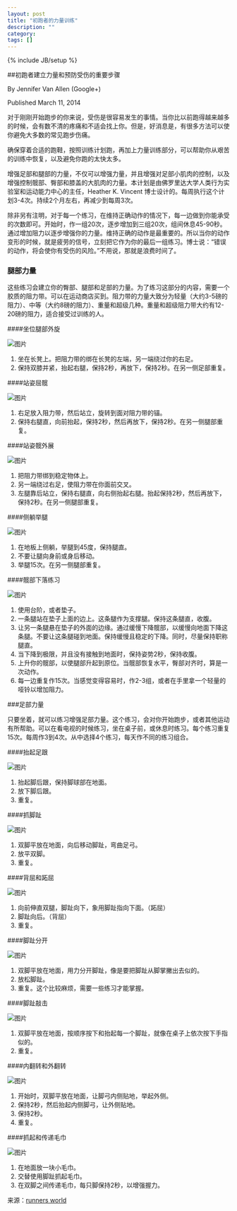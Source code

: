 ```yaml
---
layout: post
title: "初跑者的力量训练"
description: ""
category: 
tags: []
---
```

{% include JB/setup %}

##初跑者建立力量和预防受伤的重要步骤

By Jennifer Van Allen (Google+)

Published March 11, 2014

对于刚刚开始跑步的你来说，受伤是很容易发生的事情。当你比以前跑得越来越多的时候，会有数不清的疼痛和不适会找上你。但是，好消息是，有很多方法可以使你避免大多数的常见跑步伤痛。

确保穿着合适的跑鞋，按照训练计划跑，再加上力量训练部分，可以帮助你从艰苦的训练中恢复，以及避免你跑的太快太多。

增强足部和腿部的力量，不仅可以增强力量，并且增强对足部小肌肉的控制，以及增强控制髋部、臀部和膝盖的大肌肉的力量。本计划是由佛罗里达大学人类行为实验室和运动能力中心的主任，Heather K. Vincent 博士设计的。每周执行这个计划3-4次。持续2个月左右，再减少到每周3次。

除非另有注明，对于每一个练习，在维持正确动作的情况下，每一边做到你能承受的次数即可。开始时，作一组20次，逐步增加到三组20次，组间休息45-90秒。通过增加阻力以逐步增强你的力量。维持正确的动作是最重要的。所以当你的动作变形的时候，就是疲劳的信号，立刻把它作为你的最后一组练习。博士说：“错误的动作，将会使你有受伤的风险。”不用说，那就是浪费时间了。


### 腿部力量

这些练习会建立你的臀部、腿部和足部的力量。为了练习这部分的内容，需要一个胶质的阻力带。可以在运动商店买到。阻力带的力量大致分为轻量（大约3-5磅的阻力）、中等（大约8磅的阻力）、重量和超级几种。重量和超级阻力带大约有12-20磅的阻力，适合接受过训练的人。

####坐位腿部外旋

![图片](http://www.runnersworld.com/sites/default/files/seated-hip-external-rotator.jpg) 

1. 坐在长凳上。把阻力带的绑在长凳的左端，另一端绕过你的右足。
2. 保持双膝并紧，抬起右腿，保持2秒，再放下，保持2秒。在另一侧足部重复。

####站姿屈髋

![图片](http://www.runnersworld.com/sites/default/files/standing-hip-flexor_0.jpg)

1. 右足放入阻力带，然后站立，旋转到面对阻力带的锚。
2. 保持右腿直，向前抬起，保持2秒，然后再放下，保持2秒。在另一侧腿部重复。

####站姿髋外展

![图片](http://www.runnersworld.com/sites/default/files/standing-hip-abductor.jpg)

1. 把阻力带绑到稳定物体上。
2. 另一端绕过右足，使阻力带在你面前交叉。
3. 左腿靠后站立，保持右腿直，向右侧抬起右腿。抬起保持2秒，然后再放下，保持2秒。在另一侧腿部重复。

####侧躺举腿

![图片](http://www.runnersworld.com/sites/default/files/side-lying-leg-raise.jpg)

1. 在地板上侧躺，举腿到45度，保持腿直。
2. 不要让腿向身前或身后移动。
3. 举腿15次。在另一侧腿部重复。

####髋部下落练习

![图片](http://www.runnersworld.com/sites/default/files/pelvic-drop.jpg)

1. 使用台阶，或者垫子。
2. 一条腿站在垫子上面的边上。这条腿作为支撑腿。保持这条腿直，收腹。
3. 让另一条腿悬在垫子的外面的边缘。通过缓慢下降髋部，以缓慢向地面下降这条腿。不要让这条腿碰到地面。保持缓慢且稳定的下降。同时，尽量保持职称腿直。
4. 当下降到极限，并且没有接触到地面时，保持姿势2秒，保持收腹。
5. 上升你的髋部，以使腿部升起到原位。当髋部恢复水平，臀部对齐时，算是一次动作。
6. 每一边重复作15次。当感觉变得容易时，作2-3组，或者在手里拿一个轻量的哑铃以增加阻力。

###足部力量

只要坐着，就可以练习增强足部力量。这个练习，会对你开始跑步，或者其他运动有所帮助。可以在看电视的时候练习，坐在桌子前，或休息时练习。每个练习重复15次。每周作3到4次。从中选择4个练习，每天作不同的练习组合。

####抬起足跟

![图片](http://www.runnersworld.com/sites/default/files/heel-raise.jpg)

1. 抬起脚后跟，保持脚球部在地面。
2. 放下脚后跟。
3. 重复。

####抓脚趾

![图片](http://www.runnersworld.com/sites/default/files/toe-grip.jpg)

1. 双脚平放在地面，向后移动脚趾，弯曲足弓。
2. 放平双脚。
3. 重复。

####背屈和跖屈

![图片](http://www.runnersworld.com/sites/default/files/dorsiflexion-and-plantar-flexion.jpg)

1. 向前伸直双腿，脚趾向下，象用脚趾指向下面。（跖屈）
2. 脚趾向后。（背屈）
3. 重复。

####脚趾分开

![图片](http://www.runnersworld.com/sites/default/files/toe-spread.jpg)

1. 双脚平放在地面，用力分开脚趾，像是要把脚趾从脚掌撇出去似的。
2. 放松脚趾。
3. 重复。这个比较麻烦，需要一些练习才能掌握。

####脚趾敲击

![图片](http://www.runnersworld.com/sites/default/files/toe-tap.jpg)

1. 双脚平放在地面，按顺序按下和抬起每一个脚趾，就像在桌子上依次按下手指似的。
2. 重复。

####内翻转和外翻转

![图片](http://www.runnersworld.com/sites/default/files/exaggerated-inversion-and-eversion.jpg)

1. 开始时，双脚平放在地面，让脚弓内侧贴地，举起外侧。
2. 保持2秒，然后抬起内侧脚弓，让外侧贴地。
3. 保持2秒。
4. 重复。

####抓起和传递毛巾

![图片](http://www.runnersworld.com/sites/default/files/grabbing-towel.jpg)

1. 在地面放一块小毛巾。
2. 交替使用脚趾抓起毛巾。
3. 在双脚之间传递毛巾，每只脚保持2秒，以增强握力。

来源：[runners world](http://www.runnersworld.com/workouts/strength-training-for-new-runners)
